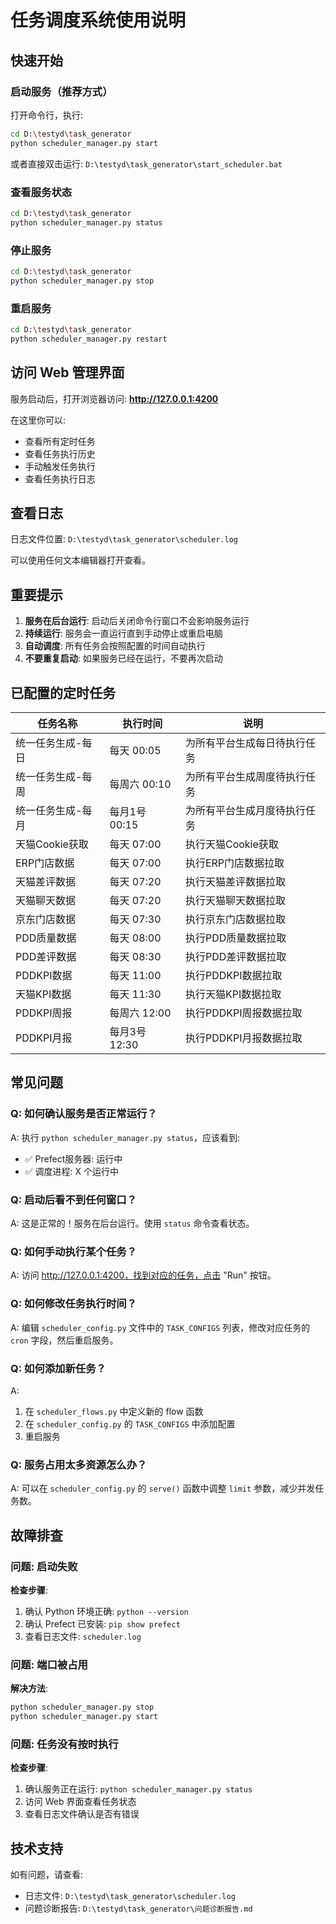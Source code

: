 # 任务调度系统使用说明

## 快速开始

### 启动服务（推荐方式）

打开命令行，执行:
```bash
cd D:\testyd\task_generator
python scheduler_manager.py start
```

或者直接双击运行: `D:\testyd\task_generator\start_scheduler.bat`

### 查看服务状态

```bash
cd D:\testyd\task_generator
python scheduler_manager.py status
```

### 停止服务

```bash
cd D:\testyd\task_generator
python scheduler_manager.py stop
```

### 重启服务

```bash
cd D:\testyd\task_generator
python scheduler_manager.py restart
```

## 访问 Web 管理界面

服务启动后，打开浏览器访问: **http://127.0.0.1:4200**

在这里你可以:
- 查看所有定时任务
- 查看任务执行历史
- 手动触发任务执行
- 查看任务执行日志

## 查看日志

日志文件位置: `D:\testyd\task_generator\scheduler.log`

可以使用任何文本编辑器打开查看。

## 重要提示

1. **服务在后台运行**: 启动后关闭命令行窗口不会影响服务运行
2. **持续运行**: 服务会一直运行直到手动停止或重启电脑
3. **自动调度**: 所有任务会按照配置的时间自动执行
4. **不要重复启动**: 如果服务已经在运行，不要再次启动

## 已配置的定时任务

| 任务名称 | 执行时间 | 说明 |
|---------|---------|------|
| 统一任务生成-每日 | 每天 00:05 | 为所有平台生成每日待执行任务 |
| 统一任务生成-每周 | 每周六 00:10 | 为所有平台生成周度待执行任务 |
| 统一任务生成-每月 | 每月1号 00:15 | 为所有平台生成月度待执行任务 |
| 天猫Cookie获取 | 每天 07:00 | 执行天猫Cookie获取 |
| ERP门店数据 | 每天 07:00 | 执行ERP门店数据拉取 |
| 天猫差评数据 | 每天 07:20 | 执行天猫差评数据拉取 |
| 天猫聊天数据 | 每天 07:20 | 执行天猫聊天数据拉取 |
| 京东门店数据 | 每天 07:30 | 执行京东门店数据拉取 |
| PDD质量数据 | 每天 08:00 | 执行PDD质量数据拉取 |
| PDD差评数据 | 每天 08:30 | 执行PDD差评数据拉取 |
| PDDKPI数据 | 每天 11:00 | 执行PDDKPI数据拉取 |
| 天猫KPI数据 | 每天 11:30 | 执行天猫KPI数据拉取 |
| PDDKPI周报 | 每周六 12:00 | 执行PDDKPI周报数据拉取 |
| PDDKPI月报 | 每月3号 12:30 | 执行PDDKPI月报数据拉取 |

## 常见问题

### Q: 如何确认服务是否正常运行？

A: 执行 `python scheduler_manager.py status`，应该看到:
- ✅ Prefect服务器: 运行中
- ✅ 调度进程: X 个运行中

### Q: 启动后看不到任何窗口？

A: 这是正常的！服务在后台运行。使用 `status` 命令查看状态。

### Q: 如何手动执行某个任务？

A: 访问 http://127.0.0.1:4200，找到对应的任务，点击 "Run" 按钮。

### Q: 如何修改任务执行时间？

A: 编辑 `scheduler_config.py` 文件中的 `TASK_CONFIGS` 列表，修改对应任务的 `cron` 字段，然后重启服务。

### Q: 如何添加新任务？

A: 
1. 在 `scheduler_flows.py` 中定义新的 flow 函数
2. 在 `scheduler_config.py` 的 `TASK_CONFIGS` 中添加配置
3. 重启服务

### Q: 服务占用太多资源怎么办？

A: 可以在 `scheduler_config.py` 的 `serve()` 函数中调整 `limit` 参数，减少并发任务数。

## 故障排查

### 问题: 启动失败

**检查步骤**:
1. 确认 Python 环境正确: `python --version`
2. 确认 Prefect 已安装: `pip show prefect`
3. 查看日志文件: `scheduler.log`

### 问题: 端口被占用

**解决方法**:
```bash
python scheduler_manager.py stop
python scheduler_manager.py start
```

### 问题: 任务没有按时执行

**检查步骤**:
1. 确认服务正在运行: `python scheduler_manager.py status`
2. 访问 Web 界面查看任务状态
3. 查看日志文件确认是否有错误

## 技术支持

如有问题，请查看:
- 日志文件: `D:\testyd\task_generator\scheduler.log`
- 问题诊断报告: `D:\testyd\task_generator\问题诊断报告.md`

